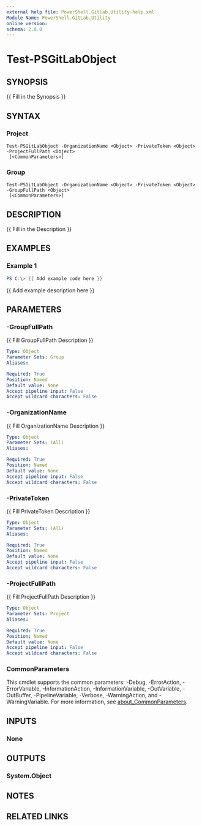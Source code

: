 ```yaml
---
external help file: PowerShell.GitLab.Utility-help.xml
Module Name: PowerShell.GitLab.Utility
online version:
schema: 2.0.0
---
```


# Test-PSGitLabObject

## SYNOPSIS
{{ Fill in the Synopsis }}

## SYNTAX

### Project
```
Test-PSGitLabObject -OrganizationName <Object> -PrivateToken <Object> -ProjectFullPath <Object>
 [<CommonParameters>]
```

### Group
```
Test-PSGitLabObject -OrganizationName <Object> -PrivateToken <Object> -GroupFullPath <Object>
 [<CommonParameters>]
```

## DESCRIPTION
{{ Fill in the Description }}

## EXAMPLES

### Example 1
```powershell
PS C:\> {{ Add example code here }}
```

{{ Add example description here }}

## PARAMETERS

### -GroupFullPath
{{ Fill GroupFullPath Description }}

```yaml
Type: Object
Parameter Sets: Group
Aliases:

Required: True
Position: Named
Default value: None
Accept pipeline input: False
Accept wildcard characters: False
```

### -OrganizationName
{{ Fill OrganizationName Description }}

```yaml
Type: Object
Parameter Sets: (All)
Aliases:

Required: True
Position: Named
Default value: None
Accept pipeline input: False
Accept wildcard characters: False
```

### -PrivateToken
{{ Fill PrivateToken Description }}

```yaml
Type: Object
Parameter Sets: (All)
Aliases:

Required: True
Position: Named
Default value: None
Accept pipeline input: False
Accept wildcard characters: False
```

### -ProjectFullPath
{{ Fill ProjectFullPath Description }}

```yaml
Type: Object
Parameter Sets: Project
Aliases:

Required: True
Position: Named
Default value: None
Accept pipeline input: False
Accept wildcard characters: False
```

### CommonParameters
This cmdlet supports the common parameters: -Debug, -ErrorAction, -ErrorVariable, -InformationAction, -InformationVariable, -OutVariable, -OutBuffer, -PipelineVariable, -Verbose, -WarningAction, and -WarningVariable. For more information, see [about_CommonParameters](http://go.microsoft.com/fwlink/?LinkID=113216).

## INPUTS

### None

## OUTPUTS

### System.Object
## NOTES

## RELATED LINKS
